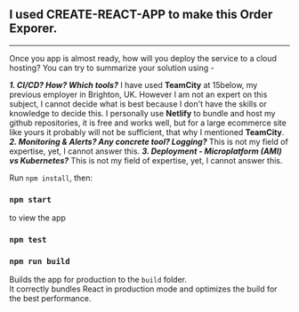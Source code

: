 ## I used CREATE-REACT-APP to make this Order Exporer.

---

Once you app is almost ready, how will you deploy the service to a cloud hosting? You can try to summarize your solution using -

_**1. CI/CD? How? Which tools?**_
I have used **TeamCity** at 15below, my previous employer in Brighton, UK. However I am not an expert on this subject, I cannot decide what is best because I don't have the skills or knowledge to decide this. I personally use **Netlify** to bundle and host my github repositories, it is free and works well, but for a large ecommerce site like yours it probably will not be sufficient, that why I mentioned **TeamCity**.
_**2. Monitoring & Alerts? Any concrete tool? Logging?**_
This is not my field of expertise, yet, I cannot answer this.
_**3. Deployment - Microplatform (AMI) vs Kubernetes?**_
This is not my field of expertise, yet, I cannot answer this.

Run `npm install`, then:

### `npm start`

to view the app

### `npm test`

### `npm run build`

Builds the app for production to the `build` folder.<br>
It correctly bundles React in production mode and optimizes the build for the best performance.
